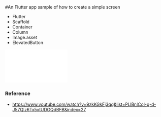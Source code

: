 #An Flutter app sample of how to create a simple screen

* Flutter
* Scaffold
* Container
* Column
* Image.asset
* ElevatedButton

<img src="assets/images/logo.png" width="40%" />

### Reference
* https://www.youtube.com/watch?v=9zkKGkFj3qg&list=PLlBnICoI-g-d-J57QIz6Tx5xtUDGQdBFB&index=27